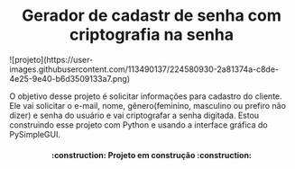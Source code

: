 <h1 align="center"> Gerador de cadastr  de senha com criptografia na senha</h1>
![projeto](https://user-images.githubusercontent.com/113490137/224580930-2a81374a-c8de-4e25-9e40-b6d3509133a7.png)

O objetivo desse projeto é solicitar informações para cadastro do cliente.
 Ele vai solicitar o e-mail, nome, gênero(feminino, masculino ou prefiro não dizer) e senha do usuário e vai criptografar a senha digitada.
Estou construindo esse projeto com Python e usando a interface gráfica do PySimpleGUI.


<h4 align="center"> 
    :construction:  Projeto em construção  :construction:
</h4>




